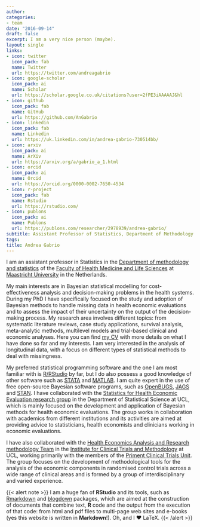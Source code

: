 ```yaml
---
author:
categories:
- team
date: "2016-09-14"
draft: false
excerpt: I am a very nice person (maybe).
layout: single
links:
- icon: twitter
  icon_pack: fab
  name: Twitter
  url: https://twitter.com/andreagabrio
- icon: google-scholar
  icon_pack: ai
  name: Scholar
  url: https://scholar.google.co.uk/citations?user=2fPE3iAAAAAJ&hl
- icon: github
  icon_pack: fab
  name: GitHub
  url: https://github.com/AnGabrio
- icon: linkedin
  icon_pack: fab
  name: Linkedin
  url: https://uk.linkedin.com/in/andrea-gabrio-730514bb/
- icon: arxiv
  icon_pack: ai
  name: ArXiv
  url: https://arxiv.org/a/gabrio_a_1.html
- icon: orcid
  icon_pack: ai
  name: Orcid
  url: https://orcid.org/0000-0002-7650-4534
- icon: r-project
  icon_pack: fab
  name: Rstudio
  url: https://rstudio.com/
- icon: publons
  icon_pack: ai
  name: Publons
  url: https://publons.com/researcher/2978939/andrea-gabrio/
subtitle: Assistant Professor of Statistics, Department of Methodology and Statistics - FHML, Maastricht University
tags:
title: Andrea Gabrio
---
```


I am an assistant professor in Statistics in the [Department of methodology and statistics](https://www.maastrichtuniversity.nl/about-um/faculties/psychology-and-neuroscience/departments/department-methodology-and-statistics) of the [Faculty of Health Medicine and Life Sciences](https://www.maastrichtuniversity.nl/about-um/faculties/faculty-health-medicine-and-life-sciences) at [Maastricht University](https://www.maastrichtuniversity.nl/) in the Netherlands.

My main interests are in Bayesian statistical modelling for cost-effectiveness analysis and decision-making problems in the health systems. During my PhD I have specifically focused on the study and adoption of Bayesian methods to handle missing data in health economic evaluations and to assess the impact of their uncertainty on the output of the decision-making process. My research area involves different topics: from systematic literature reviews, case study applications, survival analysis, meta-analytic methods, multilevel models and trial-based clinical and economic analyses. Here you can find [my CV](https://agabrioblog.onrender.com/files/cv.pdf) with more details on what I have done so far and my interests. 
I am very interested in the analysis of longitudinal data, with a focus on different types of statistical methods to deal with missingness. 

My preferred statistical programming software and the one I am most familiar with is [R/RStudio](https://rstudio.com/) by far, but I do also possess a good knowledge of other software such as [STATA](https://www.stata-uk.com/) and [MATLAB](https://uk.mathworks.com/). I am quite expert in the use of free open-source Bayesian software programs, such as [OpenBUGS](http://www.openbugs.net/w/FrontPage), [JAGS](http://mcmc-jags.sourceforge.net/) and [STAN](https://mc-stan.org/).
I have collaborated with the [Statistics for Health Economic Evaluation research group](http://www.euro-healthy.eu/statistics/research/statistics-health-economics) in the Department of Statistical Science at UCL, which is mainly focused on the development and application of Bayesian methods for health economic evaluations. The group works in collaboration with academics from different institutions and its activities are aimed at providing advice to statisticians, health economists and clinicians working in economic evaluations. 

I have also collaborated with the [Health Economics Analysis and Research methodology Team](https://hearteam.blogspot.com/) in the [Institute for Clinical Trials and Methodology](https://www.ucl.ac.uk/clinical-trials-and-methodology/) at UCL, working primarily with the members of the [Priment Clinical Trials Unit](https://www.ucl.ac.uk/clinical-trials-and-methodology/about/priment). The group focuses on the development of methodological tools for the analysis of the economic components in randomised control trials across a wide range of clinical areas and is formed by a group of interdisciplinary and varied experience. 

{{< alert note >}}
I am a huge fan of **RStudio** and its tools, such as [Rmarkdown](https://rmarkdown.rstudio.com/) and [blogdown](https://bookdown.org/) packages, which are aimed at the construction of documents that combine text, **R** code and the output from the execution of that code: from html and pdf files to multi-page web sites and e-books (yes this website is written in **Markdown**!). Oh, and I ❤ LaTeX.
{{< /alert >}}

